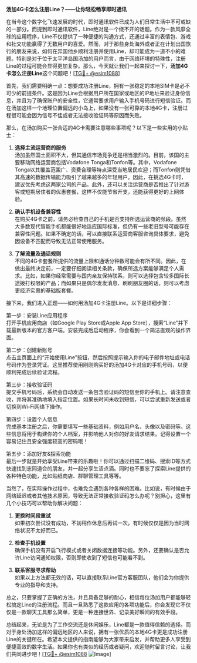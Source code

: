 **汤加4G卡怎么注册Line？——让你轻松畅享即时通讯**

在当今这个数字化飞速发展的时代，即时通讯软件已成为人们日常生活中不可或缺的一部分。而提到即时通讯软件，Line绝对是一个绕不开的话题。作为一款风靡全球的应用程序，Line不仅提供了一种便捷的沟通方式，还通过丰富的表情包、游戏和社交功能赢得了无数用户的喜爱。然而，对于那些身处海外或者正在计划出国旅行的朋友来说，如何在异国他乡顺利注册并使用Line，却可能成为一道不小的难题。特别是对于位于太平洋岛国汤加的用户而言，由于网络环境的特殊性，注册Line的过程可能会显得更加复杂。那么，今天就让我们一起来探讨一下，**汤加4G卡怎么注册Line**这个问题吧！[[TG💪+ @esim1088](https://t.me/s/esim1088)]

首先，我们需要明确一点：想要成功注册Line，拥有一张稳定的本地SIM卡是必不可少的前提条件。这是因为Line会根据用户所在国家或地区的IP地址来验证身份信息，并且为了确保账户的安全性，它通常要求用户输入手机号码进行短信验证。而在汤加这样一个地理位置偏远的小岛上，如果没有一张可靠的本地4G卡，注册过程很可能会因为信号不佳或者无法接收验证码等原因而失败。

那么，在汤加购买一张合适的4G卡需要注意哪些事项呢？以下是一些实用的小贴士：

1. **选择主流运营商的服务**  
   汤加虽然国土面积不大，但其通信市场竞争还是相当激烈的。目前，该国的主要移动网络运营商包括Vodafone Tonga和Tonfon等。其中，Vodafone Tonga以其覆盖范围广、资费合理等特点深受当地居民欢迎；而Tonfon则凭借其高速的数据传输能力吸引了越来越多的年轻用户。因此，在挑选4G卡时，建议优先考虑这两家公司的产品。此外，还可以关注运营商是否推出了针对游客或短期居住者的优惠套餐，这样不仅能节省开支，还能获得更好的上网体验。

2. **确认手机设备兼容性**  
   在购买4G卡之前，请务必检查自己的手机是否支持所选运营商的频段。虽然大多数现代智能手机都能很好地适应国际标准，但仍有一些老旧型号可能存在兼容性问题。如果不确定的话，可以直接联系运营商客服咨询具体要求，避免因设备不匹配而导致无法正常使用服务。

3. **了解流量及通话规则**  
   不同的4G卡套餐所提供的流量上限和通话分钟数可能会有所不同。因此，在做出最终决定前，一定要仔细阅读相关条款，确保所选方案能够满足个人需求。比如，如果你经常需要与国内亲友保持联系，则可以选择包含较多国际长途拨打权限的产品；而如果只是偶尔发发消息、刷刷朋友圈的话，则可以考虑更经济实惠的基础版套餐。

接下来，我们进入正题——如何用汤加4G卡注册Line。以下是详细步骤：

第一步：安装Line应用程序  
打开手机应用商店（如Google Play Store或Apple App Store），搜索“Line”并下载最新版本的官方客户端。安装完成后启动程序，你会看到一个简洁直观的操作界面。

第二步：创建新账号  
点击主页面上的“开始使用Line”按钮，然后按照提示输入你的电子邮件地址或电话号码作为登录凭证。这里推荐使用刚刚购买好的汤加4G卡对应的手机号码，以便顺利完成后续验证流程。

第三步：接收验证码  
提交手机号码后，系统会自动发送一条包含验证码的短信至你的手机上。请注意查收，并将其准确地填入指定位置。如果长时间未收到短信，可以尝试重新发送或者切换到Wi-Fi网络下操作。

第四步：设置个人信息  
完成基本注册之后，你需要填写一些基础资料，例如用户名、头像以及密码等。这些信息将用于构建你的个人档案，并影响他人对你的好友请求结果。记得设置一个容易记住且安全强度较高的密码哦！

第五步：添加好友&探索功能  
最后一步就是开始享受Line带来的乐趣啦！你可以通过扫描二维码、搜索ID等方式快速找到志同道合的朋友，并一起分享生活点滴。同时也不要忘了探索Line提供的各种特色功能，比如贴纸商店、群聊管理工具等等。

当然了，在实际操作过程中，也难免会遇到各种各样的困难。比如说，有时候由于网络延迟或者其他技术原因，导致无法正常接收验证码怎么办呢？别担心，这里有几个小技巧可以帮助你解决问题：

1. **更换时间段重试**  
   如果初次尝试没有成功，不妨稍作休息后再试一次。有时候仅仅是因为当时网络状况不太好而已。

2. **检查手机设置**  
   确保手机没有开启飞行模式或者关闭数据连接等功能。另外，还要确认是否允许Line访问通知权限，否则即使收到了短信也可能看不到。

3. **联系客服寻求帮助**  
   如果以上方法都无效的话，可以直接联系Line官方客服团队，他们会为你提供专业的指导和支持。

总之，只要掌握了正确的方法，并且具备足够的耐心，相信每位汤加用户都能够轻松搞定Line的注册流程。而且一旦熟悉了这款应用的各项功能后，你会发现它不仅仅是一款聊天工具那么简单，更是一种连接世界、记录美好瞬间的有效手段。

总结起来，无论是为了工作交流还是休闲娱乐，Line都是一款值得信赖的选择。而对于身处汤加这样的偏远地区的人来说，拥有一张优质的本地4G卡更是成功注册Line的关键所在。希望本文提供的指南能够为大家带来启发，并帮助更多人享受到便捷高效的数字生活。如果你也有类似的经历或者疑问，欢迎随时留言讨论，让我们共同进步吧！[[TG💪+ @esim1088](https://t.me/s/esim1088) ![Image](https://i.postimg.cc/4NQfJmqS/Snipaste-2025-05-13-00-14-12.png)]